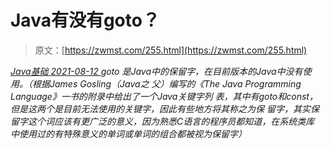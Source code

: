 <!--yml
category: 未分类
date: 0001-01-01 00:00:00
--->

# Java有没有goto？

> 原文：[https://zwmst.com/255.html](https://zwmst.com/255.html)

   [ *Java基础* ](https://zwmst.com/java%e5%9f%ba%e7%a1%80)*[ <time datetime="2021-08-12T16:54:06+08:00"> 2021-08-12 </time> ](https://zwmst.com/255.html)  goto 是Java中的保留字，在目前版本的Java中没有使用。（根据James Gosling（Java之 父）编写的《The Java Programming Language》一书的附录中给出了一个Java关键字列 表，其中有goto和const，但是这两个是目前无法使用的关键字，因此有些地方将其称之为保 留字，其实保留字这个词应该有更广泛的意义，因为熟悉C语言的程序员都知道，在系统类库 中使用过的有特殊意义的单词或单词的组合都被视为保留字）*
